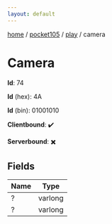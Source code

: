 ```yaml
---
layout: default
---
```


[home](/)  /  [pocket105](/protocol/pocket105)  /  [play](/protocol/pocket105/play)  /  camera

# Camera

**Id**: 74

**Id** (hex): 4A

**Id** (bin): 01001010

**Clientbound**: ✔️

**Serverbound**: ✖️

## Fields

Name | Type
---|---
? | varlong
? | varlong

